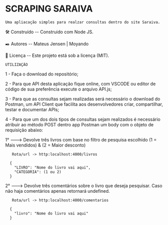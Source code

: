 # SCRAPING SARAIVA

    Uma apliacação simples para realzar consultas dentro do site Saraiva.
                         
🛠️ Construído -- Construido com Node JS.

✒️ Autores -- Mateus Jensen | Moyando

📄 Licença -- Este projeto está sob a licença (MIT).

    UTILIZAÇÃO

1 - Faça o download do repositório;

2 - Para que API desta aplicação fique online, com VSCODE ou editor de código de sua preferência execute o arquivo API.js;

3 - Para que as consultas sejam realizadas será necessário o download do Postman, um API Client que facilita aos desenvolvedores criar, compartilhar, testar e documentar APIs;

4 - Para que um dos dois tipos de consultas sejam realizados é necessário atribuir ao método POST dentro app Postman um body com o objeto de requisição abaixo:

  1° ---> Devolve três livros com base no filtro de pesquisa escolhido (1 = Mais vendidos) & (2 = Maior desconto)
  
       Rota/url -> http:localhost:4000/livros
  
      {
        "LIVRO": "Nome do livro vai aqui",
        "CATEGORIA": (1 ou 2)
      }
      
  2° ---> Devolve três comentários sobre o livro que deseja pesquisar. Caso não haja comentários apenas retornará undefined.
      
       Rota/url -> http:localhost:4000/comentarios
       
      {
        "livro": "Nome do livro vai aqui"
      }
